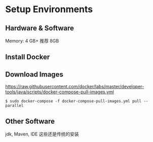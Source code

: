 # Setup Environments  
## Hardware & Software  
Memory: 4 GB+ 推荐 8GB  
## Install Docker  
## Download Images  
https://raw.githubusercontent.com/docker/labs/master/developer-tools/java/scripts/docker-compose-pull-images.yml  
```
$ sudo docker-compose -f docker-compose-pull-images.yml pull --parallel  
```
## Other Software  
jdk, Maven, IDE 这些还是传统的安装  